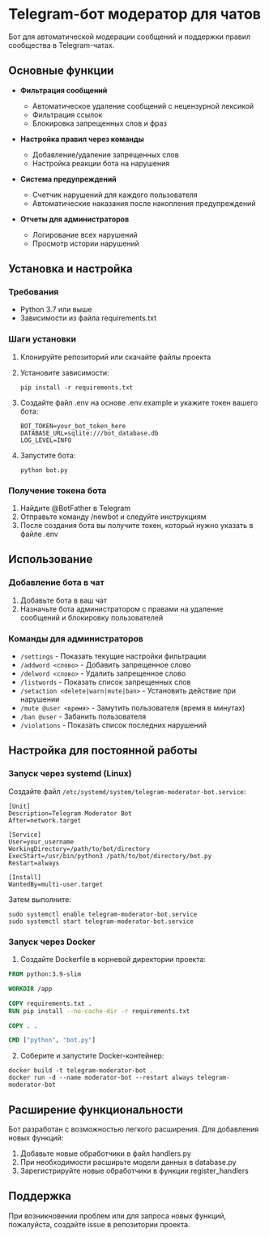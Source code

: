 # Telegram-бот модератор для чатов

Бот для автоматической модерации сообщений и поддержки правил сообщества в Telegram-чатах.

## Основные функции

- **Фильтрация сообщений**
  - Автоматическое удаление сообщений с нецензурной лексикой
  - Фильтрация ссылок
  - Блокировка запрещенных слов и фраз

- **Настройка правил через команды**
  - Добавление/удаление запрещенных слов
  - Настройка реакции бота на нарушения

- **Система предупреждений**
  - Счетчик нарушений для каждого пользователя
  - Автоматические наказания после накопления предупреждений

- **Отчеты для администраторов**
  - Логирование всех нарушений
  - Просмотр истории нарушений

## Установка и настройка

### Требования

- Python 3.7 или выше
- Зависимости из файла requirements.txt

### Шаги установки

1. Клонируйте репозиторий или скачайте файлы проекта

2. Установите зависимости:
   ```
   pip install -r requirements.txt
   ```

3. Создайте файл .env на основе .env.example и укажите токен вашего бота:
   ```
   BOT_TOKEN=your_bot_token_here
   DATABASE_URL=sqlite:///bot_database.db
   LOG_LEVEL=INFO
   ```

4. Запустите бота:
   ```
   python bot.py
   ```

### Получение токена бота

1. Найдите @BotFather в Telegram
2. Отправьте команду /newbot и следуйте инструкциям
3. После создания бота вы получите токен, который нужно указать в файле .env

## Использование

### Добавление бота в чат

1. Добавьте бота в ваш чат
2. Назначьте бота администратором с правами на удаление сообщений и блокировку пользователей

### Команды для администраторов

- `/settings` - Показать текущие настройки фильтрации
- `/addword <слово>` - Добавить запрещенное слово
- `/delword <слово>` - Удалить запрещенное слово
- `/listwords` - Показать список запрещенных слов
- `/setaction <delete|warn|mute|ban>` - Установить действие при нарушении
- `/mute @user <время>` - Замутить пользователя (время в минутах)
- `/ban @user` - Забанить пользователя
- `/violations` - Показать список последних нарушений

## Настройка для постоянной работы

### Запуск через systemd (Linux)

Создайте файл `/etc/systemd/system/telegram-moderator-bot.service`:

```
[Unit]
Description=Telegram Moderator Bot
After=network.target

[Service]
User=your_username
WorkingDirectory=/path/to/bot/directory
ExecStart=/usr/bin/python3 /path/to/bot/directory/bot.py
Restart=always

[Install]
WantedBy=multi-user.target
```

Затем выполните:

```
sudo systemctl enable telegram-moderator-bot.service
sudo systemctl start telegram-moderator-bot.service
```

### Запуск через Docker

1. Создайте Dockerfile в корневой директории проекта:

```Dockerfile
FROM python:3.9-slim

WORKDIR /app

COPY requirements.txt .
RUN pip install --no-cache-dir -r requirements.txt

COPY . .

CMD ["python", "bot.py"]
```

2. Соберите и запустите Docker-контейнер:

```
docker build -t telegram-moderator-bot .
docker run -d --name moderator-bot --restart always telegram-moderator-bot
```

## Расширение функциональности

Бот разработан с возможностью легкого расширения. Для добавления новых функций:

1. Добавьте новые обработчики в файл handlers.py
2. При необходимости расширьте модели данных в database.py
3. Зарегистрируйте новые обработчики в функции register_handlers

## Поддержка

При возникновении проблем или для запроса новых функций, пожалуйста, создайте issue в репозитории проекта.